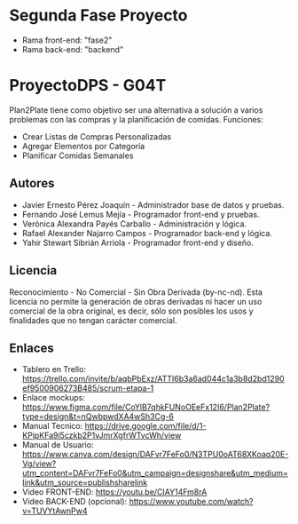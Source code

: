 # Segunda Fase Proyecto

* Rama front-end: "fase2"
* Rama back-end: "backend"

# ProyectoDPS - G04T

Plan2Plate tiene como objetivo ser una alternativa a solución a varios problemas con las compras y la planificación de comidas.
Funciones:
* Crear Listas de Compras Personalizadas
* Agregar Elementos por Categoría
* Planificar Comidas Semanales

## Autores

* Javier Ernesto Pérez Joaquín - Administrador base de datos y pruebas.
* Fernando José Lemus Mejía - Programador front-end y pruebas.
* Verónica Alexandra Payés Carballo - Administración y lógica.
* Rafael Alexander Najarro Campos - Programador back-end y lógica.
* Yahir Stewart Sibrián Arriola - Programador front-end y diseño.

## Licencia

Reconocimiento - No Comercial - Sin Obra Derivada (by-nc-nd).
Esta licencia no permite la generación de obras derivadas ni hacer un uso comercial de la obra original, 
es decir, sólo son posibles los usos y finalidades que no tengan carácter comercial.


## Enlaces

- Tablero en Trello: https://trello.com/invite/b/aqbPbExz/ATTI6b3a6ad044c1a3b8d2bd1290ef9500906273B485/scrum-etapa-1
- Enlace mockups: https://www.figma.com/file/CoYlB7qhkFUNoOEeFx12I6/Plan2Plate?type=design&t=nQwbpwdXA4wSh3Cg-6
- Manual Tecnico: https://drive.google.com/file/d/1-KPjpKFa9i5czkb2P1vJmrXgfrWTvcWh/view
- Manual de Usuario: https://www.canva.com/design/DAFvr7FeFo0/N3TPU0oAT68XKoaq20E-Vg/view?utm_content=DAFvr7FeFo0&utm_campaign=designshare&utm_medium=link&utm_source=publishsharelink
- Video FRONT-END: https://youtu.be/CIAY14Fm8rA
- Video BACK-END (opcional): https://www.youtube.com/watch?v=TUVYtAwnPw4
